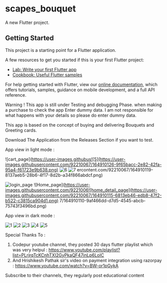 # scapes_bouquet

A new Flutter project.

## Getting Started

This project is a starting point for a Flutter application.

A few resources to get you started if this is your first Flutter project:

- [Lab: Write your first Flutter app](https://flutter.dev/docs/get-started/codelab)
- [Cookbook: Useful Flutter samples](https://flutter.dev/docs/cookbook)

For help getting started with Flutter, view our
[online documentation](https://flutter.dev/docs), which offers tutorials,
samples, guidance on mobile development, and a full API reference.


Warning ! This app is still under Testing and debugging Phase. when making a purchase to check the app Enter dummy data.
I am not responsible for what happens with your details so please do enter dummy data.

This app is based on the concept of buying and delivering Bouquets and Greeting cards.

Download The Application from the Releases Section if you want to test.

App view in light mode : 


![cart_page](https://user-images.githubus![5](https://user-images.githubusercontent.com/92210067/164910126-9f65bacc-2e82-42fa-95a4-f61723e9b638.png)
![6](https://user-images.githubusercontent.com/92210067/164910129-fe3a6014-4f8e-458d-b1b5-73bc166b4804.png)
![7](https://user-images.githubusercontent.com/92210067/164910130-be9d0aa6-a2ec-49f1-a90c-4df49e4543f1.png)
ercontent.com/92210067/164910119-8137aeb5-28b6-4f17-8d2b-a34f866abdcf.png)

![login_page](https://user-images.githubusercontent.com/92210067/164910093-4fe1570b-9a12-4bb4-ad20-57ab0dffd962.png)
![Home_page](https://user-images.githubusercontent.com/9221006![home_detail_page](https://user-images.githubusercontent.com/92210067/164910115-6813eb46-edb8-47f2-b522-c3815ca904d1.png)
7/164910110-9af466dd-d7d5-4545-abcb-75743f3496bd.png)


App view in dark mode :


![1](https://user-images.githubusercontent.com/92210067/164910146-9610a259-6d8f-4aba-89fc-b40d1285a54d.png)
![2](https://user-images.githubusercontent.com/92210067/164910147-ac9ee256-63b1-41f6-8477-5fe37839b536.png)
![3](https://user-images.githubusercontent.com/92210067/164910150-50f9d91f-4bcf-4217-a22d-865f386e66d7.png)
![4](https://user-images.githubusercontent.com/92210067/164910152-db92e7cf-6f0b-4ab9-a665-01ef5d5154e9.png)
![5](https://user-images.githubusercontent.com/92210067/164910153-42534c12-7dac-40ae-bd84-d8ce9e744f9c.png)



Special Thanks To : 
 1) Codepur youtube channel, they posted 30 days flutter playlist which was very helpul : https://www.youtube.com/playlist?list=PLrjrqTcKCnhTXI2GyPkaQF47inLp6LoIC
 2) And Hrishikesh Pathak sir's video on payment integration using razorpay : https://www.youtube.com/watch?v=BW-or1pGykA
 
 Subscribe to their channels, they regularly post educational content
